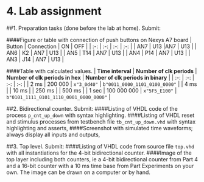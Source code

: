 # 4. Lab assignment
##1. Preparation tasks (done before the lab at home). Submit:

####Figure or table with connection of push buttons on Nexys A7 board
| Button | Connection | ON | OFF |
| :-: | :-: | :-: | :-: |
| AN7 | U13 |AN7 | U13 |
| AN6 | K2 | AN7 | U13 |
| AN5 | T14 | AN7 | U13 |
| AN4 | P14 | AN7 | U13 |
| AN3 | J14 | AN7 | U13 |

####Table with calculated values.
 | **Time interval** | **Number of clk periods** | **Number of clk periods in hex** | **Number of clk periods in binary** |
  | :-: | :-: | :-: | :-: |
  | 2&nbsp;ms | 200 000 | `x"3_0d40"` | `b"0011_0000_1101_0100_0000"` |
  | 4&nbsp;ms |
  | 10&nbsp;ms |
  | 250&nbsp;ms |
  | 500&nbsp;ms |
  | 1&nbsp;sec | 100 000 000 | `x"5F5_E100"` | `b"0101_1111_0101_1110_0001_0000_0000"` |

##2. Bidirectional counter. Submit:
####Listing of VHDL code of the process `p_cnt_up_down` with syntax highlighting.
####Listing of VHDL reset and stimulus processes from testbench file `tb_cnt_up_down.vhd` with syntax highlighting and asserts,
####Screenshot with simulated time waveforms; always display all inputs and outputs,

##3. Top level. Submit:
####Listing of VHDL code from source file `top.vhd` with all instantiations for the 4-bit bidirectional counter.
####Image of the top layer including both counters, ie a 4-bit bidirectional counter from Part 4 and a 16-bit counter with a 10 ms time base from Part Experiments on your own. The image can be drawn on a computer or by hand.


